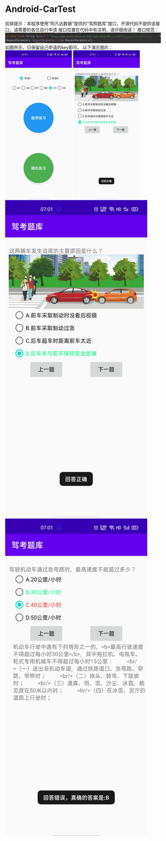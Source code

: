 # Android-CarTest
前排提示：本程序使用“阿凡达数据”提供的“驾照题库”接口，开源代码不提供该接口，请需要的各位自行申请
接口位置在代码中有注明，请仔细阅读！
接口规范：![](https://github.com/Lzzzzz1213/Android-CarTest/blob/master/%E6%8E%A5%E5%8F%A3%E8%A7%84%E8%8C%83.png)
如图所示，只保留自己申请的key即可。
以下演示图片：
![](https://github.com/Lzzzzz1213/Android-CarTest/blob/master/%E9%A6%96%E7%95%8C%E9%9D%A2.jpg)
![](https://github.com/Lzzzzz1213/Android-CarTest/blob/master/%E6%B5%8B%E8%AF%95%E5%9B%BE%E7%89%871.jpg)
![](https://github.com/Lzzzzz1213/Android-CarTest/blob/master/%E6%9C%89%E5%9B%BE%E6%AD%A3%E7%A1%AE.jpg)
![](https://github.com/Lzzzzz1213/Android-CarTest/blob/master/%E6%97%A0%E5%9B%BE%E9%94%99%E8%AF%AF.jpg)
